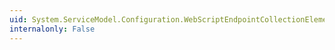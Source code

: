 ```yaml
---
uid: System.ServiceModel.Configuration.WebScriptEndpointCollectionElement
internalonly: False
---
```

